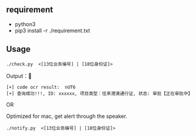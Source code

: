 
## requirement

- python3
- pip3 install -r ./requirement.txt

## Usage

```shell
./check.py  <[13位业务编号] | [18位身份证]>
```

Output：🌰
```shell
[+] code ocr result:  nUT6
[+] 查询成功!!!, ID: xxxxxx, 项目类型：往来港澳通行证, 状态: 审批【正在审批中】
```

OR

Optimized for mac, get alert through the speaker.
```shell
./notify.py  <[13位业务编号] | [18位身份证]>
```

